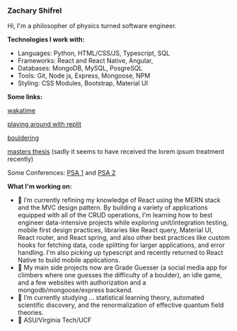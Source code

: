 ### Zachary Shifrel

Hi, I'm a philosopher of physics turned software engineer. 

**Technologies I work with:**

- Languages: Python, HTML/CSS/JS, Typescript, SQL
- Frameworks: React and React Native, Angular, 
- Databases: MongoDB, MySQL, PosgreSQL
- Tools: Git, Node js, Express, Mongoose, NPM
- Styling: CSS Modules, Bootstrap, Material UI

**Some links:**

[wakatime](https://wakatime.com/@a12ba76a-10c1-42b3-aafb-0619ed0dd2c7)

[playing around with replit](https://repl.it/@ZacharyShifrel)

[bouldering](https://www.instagram.com/zachshifrel/)

[masters thesis](https://vtechworks.lib.vt.edu/handle/10919/102340) (sadly it seems to have received the lorem ipsum treatment recently)

Some Conferences: [PSA 1](https://psa2020.philsci.org/program-schedule/sponsor-lounge/program/54/concepts-as-epistemic-tools-a-comparative-approach) and [PSA 2](https://psa2018.philsci.org/component/dryfta/abstract/public/430/110-biological-structures)

**What I'm working on:**

- 🔭 I’m currently refining my knowledge of React using the MERN stack and the MVC design pattern. By building a variety of applications equipped with all of the CRUD operations, I'm learning how to best engineer data-intensive projects while exploring unit/integration testing, mobile first design practices, libraries like React query, Material UI, React router, and React spring, and also other best practices like custom hooks for fetching data, code splitting for larger applications, and error handling. I'm also picking up typescript and recently returned to React Native to build mobile applications. 
- 📝 My main side projects now are Grade Guesser (a social media app for climbers where one guesses the difficulty of a boulder), an idle game, and a few websites with authorization and a mongodb/mongoose/express backend.
- 🔬 I’m currently studying ... statistical learning theory, automated scientific discovery, and the renormalization of effective quantum field theories. 
- 📜 ASU/Virginia Tech/UCF

